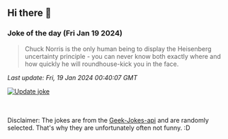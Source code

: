 ## Hi there 👋

### Joke of the day (Fri Jan 19 2024)
<!-- joke -->
>Chuck Norris is the only human being to display the Heisenberg uncertainty principle - you can never know both exactly where and how quickly he will roundhouse-kick you in the face.
<!-- /joke -->

*Last update: Fri, 19 Jan 2024 00:40:07 GMT*

[![Update joke](https://github.com/nclskfm/nclskfm/actions/workflows/joke.yml/badge.svg)](https://github.com/nclskfm/nclskfm/actions/workflows/joke.yml)

<br><br>
Disclaimer: The jokes are from the [Geek-Jokes-api](https://github.com/sameerkumar18/geek-joke-api) and are randomly selected. That's why they are unfortunately often not funny. :D
